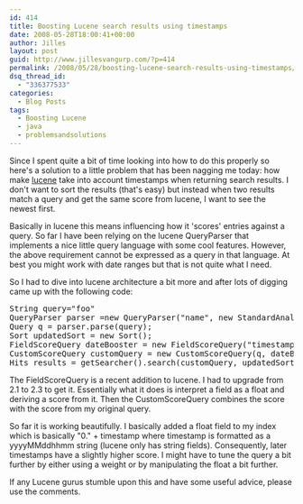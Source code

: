 ```yaml
---
id: 414
title: Boosting Lucene search results using timestamps
date: 2008-05-28T18:00:41+00:00
author: Jilles
layout: post
guid: http://www.jillesvangurp.com/?p=414
permalink: /2008/05/28/boosting-lucene-search-results-using-timestamps/
dsq_thread_id:
  - "336377533"
categories:
  - Blog Posts
tags:
  - Boosting Lucene
  - java
  - problemsandsolutions
---
```

Since I spent quite a bit of time looking into how to do this properly so here's a solution to a little problem that has been nagging me today: how make <a href="http://lucene.apache.org/java/docs/index.html">lucene</a> take into account timestamps when returning search results. I don't want to sort the results (that's easy) but instead when two results match a query and get the same score from lucene, I want to see the newest first.

Basically in lucene this means influencing how it 'scores' entries against a query. So far I have been relying on the lucene QueryParser that implements a nice little query language with some cool features. However, the above requirement cannot be expressed as a query in that language. At best you might work with date ranges but that is not quite what I need.

So I had to dive into lucene architecture a bit more and after lots of digging came up with the following code:

<pre>
String query="foo" 
QueryParser parser =new QueryParser("name", new StandardAnalyzer());
Query q = parser.parse(query);
Sort updatedSort = new Sort();
FieldScoreQuery dateBooster = new FieldScoreQuery("timestampscore", FieldScoreQuery.Type.FLOAT);
CustomScoreQuery customQuery = new CustomScoreQuery(q, dateBooster);				
Hits results = getSearcher().search(customQuery, updatedSort);
</pre>

The FieldScoreQuery is a recent addition to lucene. I had to upgrade from 2.1 to 2.3 to get it. Essentially what it does is interpret a field as a float and deriving a score from it. Then the CustomScoreQuery combines the score with the score from my original query.

So far it is working beautifully. I basically added a float field to my index which is basically "0." + timestamp where timestamp is formatted as a yyyyMMddhhmm string (lucene only has string fields). Consequently, later timestamps have a slightly higher score. I might have to tune the query a bit further by either using a weight or by manipulating the float a bit further.

If any Lucene gurus stumble upon this and have some useful advice, please use the comments.